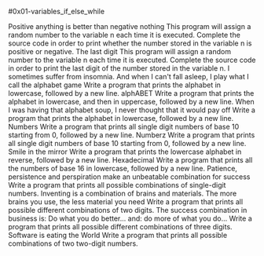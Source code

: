 #0x01-variables_if_else_while

Positive anything is better than negative nothing
This program will assign a random number to the variable n each time it is executed. Complete the source code in order to print whether the number stored in the variable n is positive or negative.
The last digit
This program will assign a random number to the variable n each time it is executed. Complete the source code in order to print the last digit of the number stored in the variable n.
I sometimes suffer from insomnia. And when I can't fall asleep, I play what I call the alphabet game
Write a program that prints the alphabet in lowercase, followed by a new line.
alphABET
Write a program that prints the alphabet in lowercase, and then in uppercase, followed by a new line.
When I was having that alphabet soup, I never thought that it would pay off
Write a program that prints the alphabet in lowercase, followed by a new line.
Numbers
Write a program that prints all single digit numbers of base 10 starting from 0, followed by a new line.
Numberz
Write a program that prints all single digit numbers of base 10 starting from 0, followed by a new line.
Smile in the mirror
Write a program that prints the lowercase alphabet in reverse, followed by a new line.
Hexadecimal
Write a program that prints all the numbers of base 16 in lowercase, followed by a new line.
Patience, persistence and perspiration make an unbeatable combination for success
Write a program that prints all possible combinations of single-digit numbers.
Inventing is a combination of brains and materials. The more brains you use, the less material you need
Write a program that prints all possible different combinations of two digits.
The success combination in business is: Do what you do better... and: do more of what you do...
Write a program that prints all possible different combinations of three digits.
Software is eating the World
Write a program that prints all possible combinations of two two-digit numbers.
